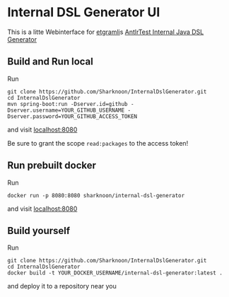 # Internal DSL Generator UI
This is a litte Webinterface for [etgramli](https://github.com/etgramli)s [AntlrTest Internal Java DSL Generator](https://github.com/etgramli/AntlrTest)

## Build and Run local
Run
```
git clone https://github.com/Sharknoon/InternalDslGenerator.git
cd InternalDslGenerator
mvn spring-boot:run -Dserver.id=github -Dserver.username=YOUR_GITHUB_USERNAME -Dserver.password=YOUR_GITHUB_ACCESS_TOKEN
```
and visit [localhost:8080](http://localhost:8080)

Be sure to grant the scope ```read:packages``` to the access token!

## Run prebuilt docker
Run
```
docker run -p 8080:8080 sharknoon/internal-dsl-generator
```
and visit [localhost:8080](http://localhost:8080)

## Build yourself
Run
```
git clone https://github.com/Sharknoon/InternalDslGenerator.git
cd InternalDslGenerator
docker build -t YOUR_DOCKER_USERNAME/internal-dsl-generator:latest .
```
and deploy it to a repository near you
